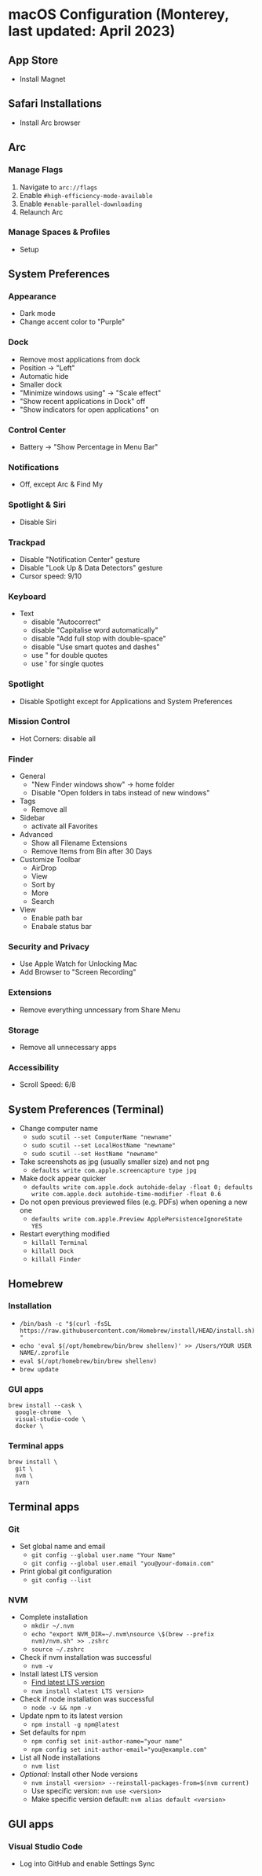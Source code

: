 # macOS Configuration (Monterey, last updated: April 2023)

## App Store

- Install Magnet

## Safari Installations

- Install Arc browser

## Arc

### Manage Flags

1. Navigate to `arc://flags`
2. Enable `#high-efficiency-mode-available`
3. Enable `#enable-parallel-downloading`
4. Relaunch Arc

### Manage Spaces & Profiles

- Setup

## System Preferences

### Appearance

- Dark mode
- Change accent color to "Purple"

### Dock

- Remove most applications from dock
- Position -> "Left"
- Automatic hide
- Smaller dock
- "Minimize windows using" -> "Scale effect"
- "Show recent applications in Dock" off
- "Show indicators for open applications" on

### Control Center

- Battery -> "Show Percentage in Menu Bar"

### Notifications

- Off, except Arc & Find My

### Spotlight & Siri

- Disable Siri

### Trackpad

- Disable "Notification Center" gesture
- Disable "Look Up & Data Detectors" gesture
- Cursor speed: 9/10

### Keyboard

- Text
    - disable "Autocorrect"
    - disable "Capitalise word automatically"
    - disable "Add full stop with double-space"
    - disable "Use smart quotes and dashes"
    - use " for double quotes
    - use ' for single quotes
    
### Spotlight

- Disable Spotlight except for Applications and System Preferences

### Mission Control

- Hot Corners: disable all

### Finder

- General
    - "New Finder windows show" -> home folder
    - Disable "Open folders in tabs instead of new windows"
- Tags
    - Remove all
- Sidebar
    - activate all Favorites
- Advanced
    - Show all Filename Extensions
    - Remove Items from Bin after 30 Days
- Customize Toolbar
    - AirDrop
    - View
    - Sort by
    - More
    - Search
- View
    - Enable path bar
    - Enabale status bar

### Security and Privacy

- Use Apple Watch for Unlocking Mac
- Add Browser to "Screen Recording"

### Extensions

- Remove everything unncessary from Share Menu

### Storage

- Remove all unnecessary apps

### Accessibility

- Scroll Speed: 6/8

## System Preferences (Terminal)

- Change computer name
    - `sudo scutil --set ComputerName "newname"`
    - `sudo scutil --set LocalHostName "newname"`
    - `sudo scutil --set HostName "newname"`
- Take screenshots as jpg (usually smaller size) and not png
    - `defaults write com.apple.screencapture type jpg`
- Make dock appear quicker
    - `defaults write com.apple.dock autohide-delay -float 0; defaults write com.apple.dock autohide-time-modifier -float 0.6`
- Do not open previous previewed files (e.g. PDFs) when opening a new one
    - `defaults write com.apple.Preview ApplePersistenceIgnoreState YES`
- Restart everything modified
    - `killall Terminal`
    - `killall Dock`
    - `killall Finder`

## Homebrew

### Installation

- `/bin/bash -c "$(curl -fsSL https://raw.githubusercontent.com/Homebrew/install/HEAD/install.sh)"`
- `echo 'eval $(/opt/homebrew/bin/brew shellenv)' >> /Users/YOUR USER NAME/.zprofile`
- `eval $(/opt/homebrew/bin/brew shellenv)`
- `brew update`

### GUI apps

```
brew install --cask \
  google-chrome  \
  visual-studio-code \
  docker \
```

### Terminal apps

```
brew install \
  git \
  nvm \
  yarn
```

## Terminal apps

### Git

- Set global name and email
    - `git config --global user.name "Your Name"`
    - `git config --global user.email "you@your-domain.com"`
- Print global git configuration
    - `git config --list`
    
### NVM

- Complete installation
    - `mkdir ~/.nvm`
    - `echo "export NVM_DIR=~/.nvm\nsource \$(brew --prefix nvm)/nvm.sh" >> .zshrc`
    - `source ~/.zshrc`
- Check if nvm installation was successful
    - `nvm -v`
- Install latest LTS version
    - [Find latest LTS version](https://nodejs.org/en/)
    - `nvm install <latest LTS version>`
- Check if node installation was successful
    - `node -v && npm -v`
- Update npm to its latest version
    - `npm install -g npm@latest`
- Set defaults for npm
    - `npm config set init-author-name="your name"`
    - `npm config set init-author-email="you@example.com"`
- List all Node installations
    - `nvm list`
- *Optional:* Install other Node versions
    - `nvm install <version> --reinstall-packages-from=$(nvm current)`
    - Use specific version: `nvm use <version>`
    - Make specific version default: `nvm alias default <version>`

## GUI apps
    
### Visual Studio Code

- Log into GitHub and enable Settings Sync

